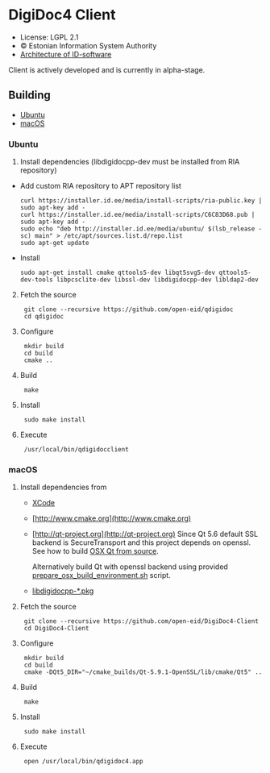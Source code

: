 # DigiDoc4 Client

 * License: LGPL 2.1
 * &copy; Estonian Information System Authority
 * [Architecture of ID-software](http://open-eid.github.io)

Client is actively developed and is currently in alpha-stage.

## Building
* [Ubuntu](#ubuntu)
* [macOS](#macos)

### Ubuntu

1. Install dependencies (libdigidocpp-dev must be installed from RIA repository)
  * Add custom RIA repository to APT repository list

        curl https://installer.id.ee/media/install-scripts/ria-public.key | sudo apt-key add -
        curl https://installer.id.ee/media/install-scripts/C6C83D68.pub | sudo apt-key add -
        sudo echo "deb http://installer.id.ee/media/ubuntu/ $(lsb_release -sc) main" > /etc/apt/sources.list.d/repo.list
        sudo apt-get update

  * Install

        sudo apt-get install cmake qttools5-dev libqt5svg5-dev qttools5-dev-tools libpcsclite-dev libssl-dev libdigidocpp-dev libldap2-dev

2. Fetch the source

        git clone --recursive https://github.com/open-eid/qdigidoc
        cd qdigidoc

3. Configure

        mkdir build
        cd build
        cmake ..

4. Build

        make

5. Install

        sudo make install

6. Execute

        /usr/local/bin/qdigidocclient

### macOS

1. Install dependencies from
   * [XCode](https://itunes.apple.com/en/app/xcode/id497799835?mt=12)
   * [http://www.cmake.org](http://www.cmake.org)
   * [http://qt-project.org](http://qt-project.org)
       Since Qt 5.6 default SSL backend is SecureTransport and this project depends on openssl.
       See how to build [OSX Qt from source](#building-osx-qt-from-source).
       
       Alternatively build Qt with openssl backend using provided [prepare_osx_build_environment.sh](prepare_osx_build_environment.sh) script.
   * [libdigidocpp-*.pkg](https://github.com/open-eid/libdigidocpp/releases)

2. Fetch the source

        git clone --recursive https://github.com/open-eid/DigiDoc4-Client
        cd DigiDoc4-Client

3. Configure

        mkdir build
        cd build
        cmake -DQt5_DIR="~/cmake_builds/Qt-5.9.1-OpenSSL/lib/cmake/Qt5" ..

4. Build

        make

5. Install

        sudo make install

6. Execute

        open /usr/local/bin/qdigidoc4.app

